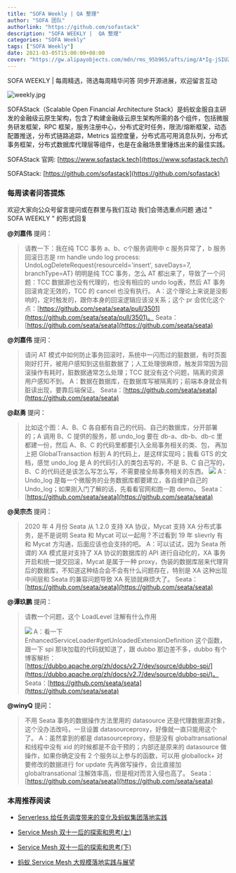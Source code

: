 ```yaml
---
title: "SOFA Weekly | QA 整理"
author: "SOFA 团队"
authorlink: "https://github.com/sofastack"
description: "SOFA WEEKLY |  QA 整理"
categories: "SOFA Weekly"
tags: ["SOFA Weekly"]
date: 2021-03-05T15:00:00+08:00
cover: "https://gw.alipayobjects.com/mdn/rms_95b965/afts/img/A*Ig-jSIUZWx0AAAAAAAAAAAAAARQnAQ"
---
```


SOFA WEEKLY | 每周精选，筛选每周精华问答
同步开源进展，欢迎留言互动

![weekly.jpg](https://gw.alipayobjects.com/mdn/rms_95b965/afts/img/A*ARgKS6SuU7YAAAAAAAAAAAAAARQnAQ)

SOFAStack（Scalable Open Financial Architecture Stack）是蚂蚁金服自主研发的金融级云原生架构，包含了构建金融级云原生架构所需的各个组件，包括微服务研发框架，RPC 框架，服务注册中心，分布式定时任务，限流/熔断框架，动态配置推送，分布式链路追踪，Metrics 监控度量，分布式高可用消息队列，分布式事务框架，分布式数据库代理层等组件，也是在金融场景里锤炼出来的最佳实践。

SOFAStack 官网: [https://www.sofastack.tech](https://www.sofastack.tech/)

SOFAStack: [https://github.com/sofastack](https://github.com/sofastack)

### 每周读者问答提炼

欢迎大家向公众号留言提问或在群里与我们互动
我们会筛选重点问题
通过 " SOFA WEEKLY " 的形式回复

**@刘嘉伟** 提问：
>请教一下：我在纯 TCC 事务 a、b、c个服务调用中 c 服务异常了，b 服务回滚日志是
> rm handle undo log process:
> UndoLogDeleteRequest{resourceId='insert', saveDays=7, branchType=AT}
> 明明是纯 TCC 事务，怎么 AT 都出来了，导致了一个问题：TCC 数据源也没有代理的，也没有相应的 undo log表，然后 AT 事务回滚肯定无效的，TCC 的 cancel 也没有执行。
A：这个理论上来说是没影响的，定时触发的，跟你本身的回滚逻辑应该没关系；这个 pr 会优化这个点：[https://github.com/seata/seata/pull/3501](https://github.com/seata/seata/pull/3501)。
Seata：[https://github.com/seata/seata](https://github.com/seata/seata)


**@刘嘉伟** 提问：
> 请问 AT 模式中如何防止事务回滚时，系统中一闪而过的脏数据，有时页面刚好打开，被用户感知到这些脏数据了；人工处理很麻烦，触发异常因为回滚操作有耗时，脏数据通常怎么处理；TCC 就没有这个问题，隔离的资源用户感知不到。
A：数据在数据库，在数据库写被隔离的；前端本身就会有脏读出现，要靠后端保证。
Seata：[https://github.com/seata/seata](https://github.com/seata/seata)

**@赵勇** 提问：
> 比如这个图：A、B、C 各自都有自己的代码、自己的数据库，分开部署的；A 调用 B、C 提供的服务，那 undo_log 要在 db-a、db-b、db-c 里都建一份，然后 A、B、C 的代码里都要引入全局事务相关的类、包， 再加上把 GlobalTransaction 标到 A 的代码上，是这样实现吗；我看 GTS 的文档，感觉 undo_log 是 A 的代码引入的类包去写的，不是 B、C 自己写的，B、C 的代码还是该怎么写怎么写，不需要接全局事务相关的东西。
>![](https://cdn.nlark.com/yuque/0/2021/png/12405317/1614935011044-ea523d0e-dbd4-43ff-ac91-97686c4bbe4f.png)
A：Undo_log 是每一个微服务的业务数据库都要建立，各自维护自己的 Undo_log；如果刚入门了解的话，先看看官网和跑一跑 demo。
Seata：[https://github.com/seata/seata](https://github.com/seata/seata)

**@吴宗杰** 提问：
> 2020 年 4 月份 Seata 从 1.2.0 支持 XA 协议，Mycat 支持 XA 分布式事务，是不是说明 Seata 和 Mycat 可以一起用？不过看到 19 年 slievrly 有和 Mycat 方沟通，后面应该也会支持的吧。
A：可以试试，因为 Seata 所谓的 XA 模式是对支持了 XA 协议的数据库的 API 进行自动化的，XA 事务开启和统一提交回滚，Mycat 是属于一种 proxy，伪装的数据库层来代理背后的数据库，不知道这种结合会不会有什么问题存在，特别是 XA 这种出现中间层和 Seata 的兼容问题导致 XA 死锁就麻烦大了。
Seata：[https://github.com/seata/seata](https://github.com/seata/seata)

**@谭玖鹏** 提问：
> 请教一个问题，这个 LoadLevel 注解有什么作用
> 
> ![](https://cdn.nlark.com/yuque/0/2021/png/12405317/1614935011072-8fbfd6e6-ce2a-46a6-85a5-092f68ee1978.png)
A：看一下
EnhancedServiceLoader#getUnloadedExtensionDefinition 这个函数，跟一下 spi 那块加载的代码就知道了，跟 dubbo 那边差不多，dubbo 有个博客解析：[https://dubbo.apache.org/zh/docs/v2.7/dev/source/dubbo-spi/](https://dubbo.apache.org/zh/docs/v2.7/dev/source/dubbo-spi/)。
Seata：[https://github.com/seata/seata](https://github.com/seata/seata)


**@winyQ** 提问：
> 不用 Seata 事务的数据操作方法里用的 datasource 还是代理数据源对象，这个没办法改吗，一旦设置 datasourceproxy，好像就一直只能用这个了。
A：虽然拿到的都是 datasourceproxy，但是没有 globaltransational 和线程中没有 xid 的时候都是不会干预的；内部还是原来的 datasource 做操作，如果你确定没有 2 个服务以上参与的函数，可以用 globallock+ 对要修改的数据进行 for update 先再做写操作，会比直接加 globaltransational 注解效率高，但是相对而言入侵也高了。
Seata：[https://github.com/seata/seata](https://github.com/seata/seata)

### 本周推荐阅读

- [Serverless 给任务调度带来的变化及蚂蚁集团落地实践](http://mp.weixin.qq.com/s?__biz=MzUzMzU5Mjc1Nw==&mid=2247487387&idx=1&sn=aa5611c20ac32f5f58e12488f1285824&chksm=faa0e041cdd769575a8f5921fed99968277be197544ccd9246e2f1a675b7a275b42e07ac61de&scene=21)

- [Service Mesh 双十一后的探索和思考(上)](http://mp.weixin.qq.com/s?__biz=MzUzMzU5Mjc1Nw==&mid=2247487314&idx=1&sn=55a6a84986290888e15719446365c986&chksm=faa0e088cdd7699e2a2a4594850699713cbd698531dba1f7309f755375232560f8f758230a85&scene=21)

- [Service Mesh 双十一后的探索和思考(下)](http://mp.weixin.qq.com/s?__biz=MzUzMzU5Mjc1Nw==&mid=2247487357&idx=1&sn=f9a8d34452c4b777fe8094cddb17ad7e&chksm=faa0e0a7cdd769b1c767cf15ca736ceca6fb5626b0363db908f4ead7e814e275fecd3037a13e&scene=21)

- [蚂蚁 Service Mesh 大规模落地实践与展望](http://mp.weixin.qq.com/s?__biz=MzUzMzU5Mjc1Nw==&mid=2247487233&idx=1&sn=f2b4ff05edf64f3a32033d5b1013717d&chksm=faa0e0dbcdd769cd7cdf292e3c341012004a8963cc26547069a2b96dfd4a769423a95849cf2c&scene=21)
